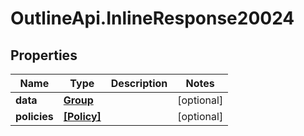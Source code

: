 # OutlineApi.InlineResponse20024

## Properties
Name | Type | Description | Notes
------------ | ------------- | ------------- | -------------
**data** | [**Group**](Group.md) |  | [optional] 
**policies** | [**[Policy]**](Policy.md) |  | [optional] 
